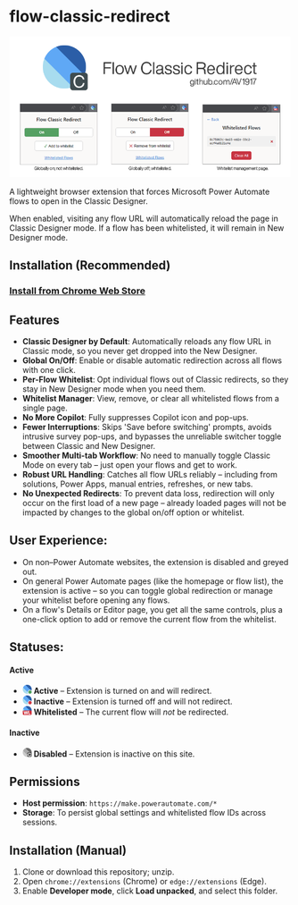 # flow-classic-redirect

![sample.png](./sample.png)

A lightweight browser extension that forces Microsoft Power Automate flows to open in the Classic Designer.

When enabled, visiting any flow URL will automatically reload the page in Classic Designer mode. If a flow has been whitelisted, it will remain in New Designer mode.

## Installation (Recommended)

### [Install from Chrome Web Store](https://chromewebstore.google.com/detail/flow-classic-redirect/hckjhekebdlnipgejjbbkbdggfmkjjag)

## Features

- **Classic Designer by Default**: Automatically reloads any flow URL in Classic mode, so you never get dropped into the New Designer.
- **Global On/Off**: Enable or disable automatic redirection across all flows with one click.
- **Per-Flow Whitelist**: Opt individual flows out of Classic redirects, so they stay in New Designer mode when you need them.
- **Whitelist Manager**: View, remove, or clear all whitelisted flows from a single page.
- **No More Copilot**: Fully suppresses Copilot icon and pop-ups.
- **Fewer Interruptions**: Skips 'Save before switching' prompts, avoids intrusive survey pop-ups, and bypasses the unreliable switcher toggle between Classic and New Designer.
- **Smoother Multi-tab Workflow**: No need to manually toggle Classic Mode on every tab – just open your flows and get to work.
- **Robust URL Handling**: Catches all flow URLs reliably – including from solutions, Power Apps, manual entries, refreshes, or new tabs.
- **No Unexpected Redirects**: To prevent data loss, redirection will only occur on the first load of a new page – already loaded pages will not be impacted by changes to the global on/off option or whitelist.

## User Experience:

- On non–Power Automate websites, the extension is disabled and greyed out.
- On general Power Automate pages (like the homepage or flow list), the extension is active – so you can toggle global redirection or manage your whitelist before opening any flows.
- On a flow's Details or Editor page, you get all the same controls, plus a one-click option to add or remove the current flow from the whitelist.

## Statuses:

#### Active

- ![Active](icons/icon16_on.png) **Active** – Extension is turned on and will redirect.
- ![Inactive](icons/icon16_off.png) **Inactive** – Extension is turned off and will not redirect.
- ![Whitelisted](icons/icon16_wl.png) **Whitelisted** – The current flow will *not* be redirected.

#### Inactive

- ![Disabled](icons/icon16_disabled.png) **Disabled** – Extension is inactive on this site.


## Permissions

- **Host permission**: `https://make.powerautomate.com/*`
- **Storage**: To persist global settings and whitelisted flow IDs across sessions.

## Installation (Manual)

1. Clone or download this repository; unzip.
2. Open `chrome://extensions` (Chrome) or `edge://extensions` (Edge).
3. Enable **Developer mode**, click **Load unpacked**, and select this folder.